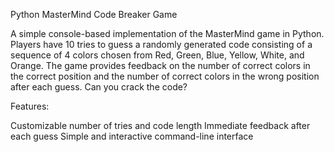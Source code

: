 Python MasterMind Code Breaker Game

A simple console-based implementation of the MasterMind game in Python. Players have 10 tries to guess a randomly generated code consisting of a sequence of 4 colors chosen from Red, Green, Blue, Yellow, White, and Orange. The game provides feedback on the number of correct colors in the correct position and the number of correct colors in the wrong position after each guess. Can you crack the code?

Features:

Customizable number of tries and code length
Immediate feedback after each guess
Simple and interactive command-line interface
